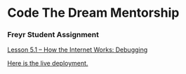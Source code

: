 # Code The Dream Mentorship

### Freyr Student Assignment

[Lesson 5.1 – How the Internet Works: Debugging](https://learn.codethedream.org/debugging-op/)

[Here is the live deployment.](https://hayleyw7.github.io/ctd-mentor-freyr-5/)
